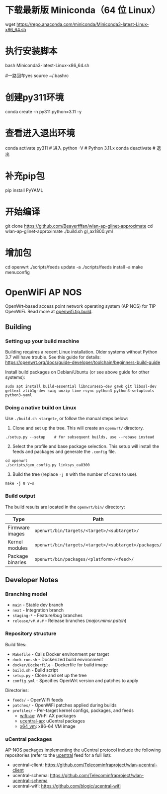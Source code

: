 # 下载最新版 Miniconda（64 位 Linux）
wget https://repo.anaconda.com/miniconda/Miniconda3-latest-Linux-x86_64.sh

# 执行安装脚本
bash Miniconda3-latest-Linux-x86_64.sh

#一路回车yes
source ~/.bashrc

# 创建py311环境
conda create -n py311 python=3.11 -y

# 查看进入退出环境
conda activate py311   # 进入
python -V              # Python 3.11.x
conda deactivate       # 退出

# 补充pip包
pip install PyYAML

# 开始编译
git clone https://github.com/Beaverfffan/wlan-ap-glinet-approximate
cd wlan-ap-glinet-approximate
./build.sh gl_ax1800.yml

# 增加包
cd openwrt
./scripts/feeds update -a
./scripts/feeds install -a
make menuconfig


# OpenWiFi AP NOS

OpenWrt-based access point network operating system (AP NOS) for TIP OpenWiFi.
Read more at [openwifi.tip.build](https://openwifi.tip.build/).

## Building

### Setting up your build machine

Building requires a recent Linux installation. Older systems without Python 3.7
will have trouble. See this guide for details:
https://openwrt.org/docs/guide-developer/toolchain/beginners-build-guide

Install build packages on Debian/Ubuntu (or see above guide for other systems):
```
sudo apt install build-essential libncurses5-dev gawk git libssl-dev gettext zlib1g-dev swig unzip time rsync python3 python3-setuptools python3-yaml
```

### Doing a native build on Linux

Use `./build.sh <target>`, or follow the manual steps below:

1. Clone and set up the tree. This will create an `openwrt/` directory.
```shell
./setup.py --setup    # for subsequent builds, use --rebase instead
```

2. Select the profile and base package selection. This setup will install the
   feeds and packages and generate the `.config` file.
```shell
cd openwrt
./scripts/gen_config.py linksys_ea8300
```

3. Build the tree (replace `-j 8` with the number of cores to use).
```shell
make -j 8 V=s
```

### Build output

The build results are located in the `openwrt/bin/` directory:

| Type             | Path                                                 |
| ---------------- | ---------------------------------------------------- |
| Firmware images  | `openwrt/bin/targets/<target>/<subtarget>/`          |
| Kernel modules   | `openwrt/bin/targets/<target>/<subtarget>/packages/` |
| Package binaries | `openwrt/bin/packages/<platform>/<feed>/`            |

## Developer Notes

### Branching model

- `main` - Stable dev branch
- `next` - Integration branch
- `staging-*` - Feature/bug branches
- `release/v#.#.#` - Release branches (*major.minor.patch*)

### Repository structure

Build files:
- `Makefile` - Calls Docker environment per target
- `dock-run.sh` - Dockerized build environment
- `docker/Dockerfile` - Dockerfile for build image
- `build.sh` - Build script
- `setup.py` - Clone and set up the tree
- `config.yml` - Specifies OpenWrt version and patches to apply

Directories:
- `feeds/` - OpenWiFi feeds
- `patches/` - OpenWiFi patches applied during builds
- `profiles/` - Per-target kernel configs, packages, and feeds
    - [wifi-ax](profiles/wifi-ax.yml): Wi-Fi AX packages
    - [ucentral-ap](profiles/ucentral-ap.yml): uCentral packages
    - [x64_vm](profiles/x64_vm.yml): x86-64 VM image

### uCentral packages

AP-NOS packages implementing the uCentral protocol include the following
repositories (refer to the [ucentral](feeds/ucentral/) feed for a full list):
- ucentral-client: https://github.com/Telecominfraproject/wlan-ucentral-client
- ucentral-schema: https://github.com/Telecominfraproject/wlan-ucentral-schema
- ucentral-wifi: https://github.com/blogic/ucentral-wifi
